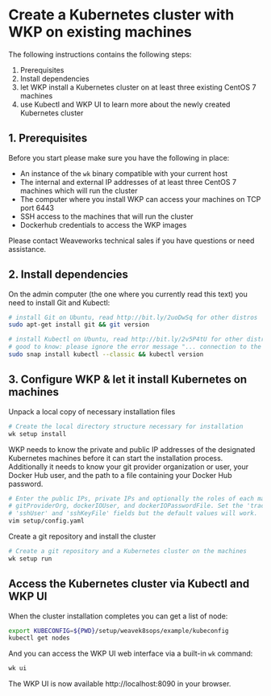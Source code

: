 # Create a Kubernetes cluster with WKP on existing machines

The following instructions contains the following steps:

1. Prerequisites
2. Install dependencies
3. let WKP install a Kubernetes cluster on at least three existing CentOS 7 machines
4. use Kubectl and WKP UI to learn more about the newly created Kubernetes cluster

## 1. Prerequisites

Before you start please make sure you have the following in place:

- An instance of the `wk` binary compatible with your current host
- The internal and external IP addresses of at least three CentOS 7 machines which will run the cluster
- The computer where you install WKP can access your machines on TCP port 6443
- SSH access to the machines that will run the cluster
- Dockerhub credentials to access the WKP images

Please contact Weaveworks technical sales if you have questions or need assistance.

## 2. Install dependencies

On the admin computer (the one where you currently read this text) you need to install Git and Kubectl:

```bash
# install Git on Ubuntu, read http://bit.ly/2uoDwSq for other distros
sudo apt-get install git && git version

# install Kubectl on Ubuntu, read http://bit.ly/2v5P4tU for other distros
# good to know: please ignore the error message "... connection to the server localhost:8080 was refused ..."
sudo snap install kubectl --classic && kubectl version
```

## 3. Configure WKP & let it install Kubernetes on machines

Unpack a local copy of necessary installation files

```bash
# Create the local directory structure necessary for installation
wk setup install
```

WKP needs to know the private and public IP addresses of the designated Kubernetes machines before it can start the installation process. Additionally it needs to know your git provider organization or user, your Docker Hub user, and the path to a file containing your Docker Hub password.

```bash
# Enter the public IPs, private IPs and optionally the roles of each machine. Also, set the following fields:
# gitProviderOrg, dockerIOUser, and dockerIOPasswordFile. Set the 'track' field to "wks-ssh". You may want to set the
# 'sshUser' and 'sshKeyFile' fields but the default values will work.
vim setup/config.yaml
```

Create a git repository and install the cluster

```bash
# Create a git repository and a Kubernetes cluster on the machines
wk setup run
```

## Access the Kubernetes cluster via Kubectl and WKP UI

When the cluster installation completes you can get a list of node:

```bash
export KUBECONFIG=${PWD}/setup/weavek8sops/example/kubeconfig
kubectl get nodes
```

And you can access the WKP UI web interface via a built-in `wk` command:

```bash
wk ui
```

The WKP UI is now available http://localhost:8090 in your browser.
